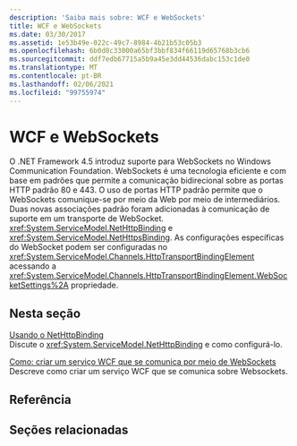 ```yaml
---
description: 'Saiba mais sobre: WCF e WebSockets'
title: WCF e WebSockets
ms.date: 03/30/2017
ms.assetid: 1e53b49e-022c-49c7-8984-4b21b53c05b3
ms.openlocfilehash: 6b0d8c33000a65bf3bbf834f66119d65768b3cb6
ms.sourcegitcommit: ddf7edb67715a5b9a45e3dd44536dabc153c1de0
ms.translationtype: MT
ms.contentlocale: pt-BR
ms.lasthandoff: 02/06/2021
ms.locfileid: "99755974"
---
```

# <a name="wcf-and-websockets"></a>WCF e WebSockets

O .NET Framework 4.5 introduz suporte para WebSockets no Windows Communication Foundation.  WebSockets é uma tecnologia eficiente e com base em padrões que permite a comunicação bidirecional sobre as portas HTTP padrão 80 e 443. O uso de portas HTTP padrão permite que o WebSockets comunique-se por meio da Web por meio de intermediários.  Duas novas associações padrão foram adicionadas à comunicação de suporte em um transporte de WebSocket. <xref:System.ServiceModel.NetHttpBinding> e <xref:System.ServiceModel.NetHttpsBinding>. As configurações específicas do WebSocket podem ser configuradas no <xref:System.ServiceModel.Channels.HttpTransportBindingElement> acessando a <xref:System.ServiceModel.Channels.HttpTransportBindingElement.WebSocketSettings%2A> propriedade.
  
## <a name="in-this-section"></a>Nesta seção  

 [Usando o NetHttpBinding](using-the-nethttpbinding.md)  
 Discute o <xref:System.ServiceModel.NetHttpBinding> e como configurá-lo.  
  
 [Como: criar um serviço WCF que se comunica por meio de WebSockets](how-to-create-a-wcf-service-that-communicates-over-websockets.md)  
 Descreve como criar um serviço WCF que se comunica sobre Websockets.  
  
## <a name="reference"></a>Referência  
  
## <a name="related-sections"></a>Seções relacionadas
